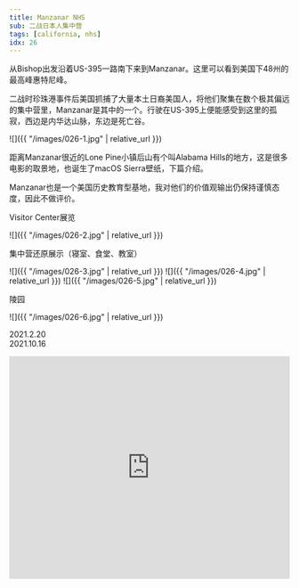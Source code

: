```yaml
---
title: Manzanar NHS
sub: 二战日本人集中营
tags: [california, nhs]
idx: 26
---
```


从Bishop出发沿着US-395一路南下来到Manzanar。这里可以看到美国下48州的最高峰惠特尼峰。

二战时珍珠港事件后美国抓捕了大量本土日裔美国人，将他们聚集在数个极其偏远的集中营里，Manzanar是其中的一个。行驶在US-395上便能感受到这里的孤寂，西边是内华达山脉，东边是死亡谷。

![]({{ "/images/026-1.jpg" | relative_url }})

距离Manzanar很近的Lone Pine小镇后山有个叫Alabama Hills的地方，这是很多电影的取景地，也诞生了macOS Sierra壁纸，下篇介绍。

Manzanar也是一个美国历史教育型基地，我对他们的价值观输出仍保持谨慎态度，因此不做评价。

Visitor Center展览

![]({{ "/images/026-2.jpg" | relative_url }})

集中营还原展示（寝室、食堂、教室）

![]({{ "/images/026-3.jpg" | relative_url }})
![]({{ "/images/026-4.jpg" | relative_url }})
![]({{ "/images/026-5.jpg" | relative_url }})

陵园

![]({{ "/images/026-6.jpg" | relative_url }})

2021.2.20<br>
2021.10.16

<iframe src="https://www.google.com/maps/embed?pb=!1m14!1m8!1m3!1d407856.32711345516!2d-117.20557788124998!3d37.00078824205889!3m2!1i1024!2i768!4f13.1!3m3!1m2!1s0x80bf97c2ebdf65f3%3A0xdb3ad24758b5539c!2sManzanar%20National%20Historic%20Site!5e0!3m2!1sen!2sus!4v1652243370619!5m2!1sen!2sus" width="100%" height="400" style="border:0;" allowfullscreen="" loading="lazy" referrerpolicy="no-referrer-when-downgrade"></iframe>
